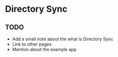 # Directory Sync

## TODO

- Add a small note about the what is Directory Sync
- Link to other pages
- Mention about the example app
